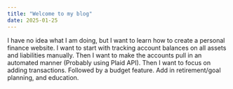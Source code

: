 ```yaml
---
title: "Welcome to my blog"
date: 2025-01-25
---
```

I have no idea what I am doing, but I want to learn how to create a personal finance website. I want to start with tracking account balances on all assets and liabilities manually. Then I want to make the accounts pull in an automated manner (Probably using Plaid API). Then I want to focus on adding transactions. Followed by a budget feature. Add in retirement/goal planning, and education.

